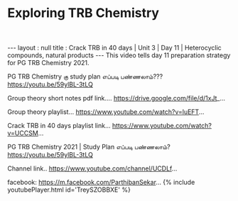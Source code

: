 <h1>Exploring TRB Chemistry</h1><br><br>---
layout : null
title : Crack TRB in 40 days | Unit 3 | Day 11 | Heterocyclic compounds, natural products
---
This video tells day 11 preparation strategy for PG TRB Chemistry 2021.

PG TRB Chemistry கு study plan எப்படி பண்ணலாம்??? 
https://youtu.be/59ylBL-3tLQ

Group theory short notes pdf link....
https://drive.google.com/file/d/1xJt_...

Group theory playlist...
https://www.youtube.com/watch?v=luEFT...

Crack TRB in 40 days playlist link...
https://www.youtube.com/watch?v=UCCSM...

PG TRB Chemistry 2021 | Study Plan எப்படி பண்ணலாம்?
https://youtu.be/59ylBL-3tLQ

Channel link..
https://www.youtube.com/channel/UCDLf...

facebook: https://m.facebook.com/ParthibanSekar...
{% include youtubePlayer.html id='TreySZOBBXE' %}<br>